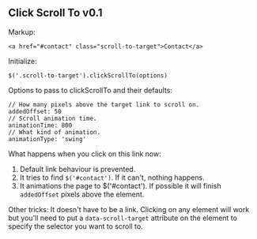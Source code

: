## Click Scroll To v0.1

Markup:
```
<a href="#contact" class="scroll-to-target">Contact</a>
```
Initialize:
```
$('.scroll-to-target').clickScrollTo(options) 
```
Options to pass to clickScrollTo and their defaults:
```
// How many pixels above the target link to scroll on.
addedOffset: 50
// Scroll animation time.
animationTime: 800
// What kind of animation.
animationType: 'swing'
```

What happens when you click on this link now:

1. Default link behaviour is prevented.
2. It tries to find `$('#contact')`. If it can't, nothing happens.
3. It animations the page to $('#contact'). If possible it will finish `addedOffset` pixels above the element.

Other tricks:
It doesn't have to be a link. Clicking on any element will work but you'll need to put a `data-scroll-target` attribute on the element to specify the selector you want to scroll to.
